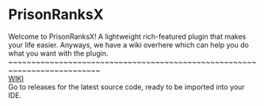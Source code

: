 # PrisonRanksX
Welcome to PrisonRanksX!
A lightweight rich-featured plugin that makes your life easier.
Anyways, we have a wiki overhere which can help you do what you want with the plugin.  
\~~~~~~~~~~~~~~~~~~~~~~~~~~~~~~~~~~~~~~~~~~~~~~~~~~~~~~~~~~~~~~~~~~~~~~~~~~  
[WIKI](https://github.com/TheGaming999/PrisonRanksX/wiki)  
Go to releases for the latest source code, ready to be imported into your IDE.
